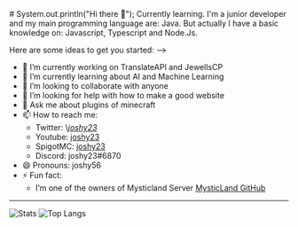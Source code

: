 <head>
     <title>Pagina principal</title>
</head>
# System.out.println("Hi there 👋");
Currently learning. I'm a junior developer and my main programming language are: Java. But actually I have a basic knowledge on: Javascript, Typescript and Node.Js.

Here are some ideas to get you started:
-->
- 🔭 I’m currently working on TranslateAPI and JewellsCP
- 🌱 I’m currently learning about AI and Machine Learning
- 👯 I’m looking to collaborate with anyone
- 🤔 I’m looking for help with how to make a good website
- 💬 Ask me about plugins of minecraft
- 📫 How to reach me:
     - Twitter: \\[_joshy23_](https://twitter.com/_joshy23_)
     - Youtube: [joshy23](https://www.youtube.com/channel/UCFiYAlMJUW6rT3U8y7omtng?sub_confirmation=1)
     - SpigotMC: [joshy23](https://www.spigotmc.org/members/joshy23.576132/)
     - Discord: joshy23#6870
- 😄 Pronouns: joshy56
- ⚡ Fun fact: 
     - I’m one of the owners of Mysticland Server [MysticLand GitHub](https://github.com/MysticLandDev)
<hr>

![Stats](https://github-readme-stats.vercel.app/api?username=joshy56&show_icons=true&theme=react)
![Top Langs](https://github-readme-stats.vercel.app/api/top-langs/?username=joshy56&layout=compact&theme=react)
